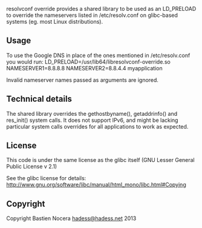 resolvconf override provides a shared library
to be used as an LD_PRELOAD to override the
nameservers listed in /etc/resolv.conf on glibc-based
systems (eg. most Linux distributions).

Usage
-----

To use the Google DNS in place of the ones mentioned in
/etc/resolv.conf you would run:
LD_PRELOAD=/usr/lib64/libresolvconf-override.so NAMESERVER1=8.8.8.8 NAMESERVER2=8.8.4.4 myapplication

Invalid nameserver names passed as arguments are ignored.

Technical details
-----------------

The shared library overrides the gethostbyname(), getaddrinfo()
and res_init() system calls. It does not support IPv6, and might
be lacking particular system calls overrides for all applications
to work as expected.

License
-------

This code is under the same license as the glibc itself
(GNU Lesser General Public License v 2.1)

See the glibc license for details:
http://www.gnu.org/software/libc/manual/html_mono/libc.html#Copying

Copyright
---------

Copyright Bastien Nocera <hadess@hadess.net> 2013
